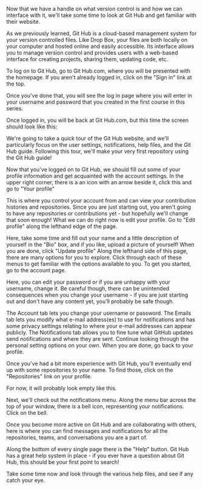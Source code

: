 Now that we have a handle on what version control is and how we can interface with it, we'll take some time to look at Git Hub and get familiar with their website. 

As we previously learned, Git Hub is a cloud-based management system for your version controlled files. Like Drop Box, your files are both locally on your computer and hosted online and easily accessible. Its interface allows you to manage version control and provides users with a web-based interface for creating projects, sharing them, updating code, etc. 

To log on to Git Hub, go to Git Hub.com, where you will be presented with the homepage. If you aren't already logged in, click on the "Sign in" link at the top. 

Once you've done that, you will see the log in page where you will enter in your username and password that you created in the first course in this series. 

Once logged in, you will be back at Git Hub.com, but this time the screen should look like this: 

We're going to take a quick tour of the Git Hub website, and we'll particularly focus on the user settings, notifications, help files, and the Git Hub guide. Following this tour, we'll make your very first repository using the Git Hub guide! 

Now that you've logged on to Git Hub, we should fill out some of your profile information and get acquainted with the account settings. In the upper right corner, there is a an icon with an arrow beside it, click this and go to "Your profile"

This is where you control your account from and can view your contribution histories and repositories. Since you are just starting out, you aren't going to have any repositories or contributions yet - but hopefully we'll change that soon enough! What we can do right now is edit your profile. Go to "Edit profile" along the lefthand edge of the page. 

Here, take some time and fill out your name and a little description of yourself in the "Bio" box, and if you like, upload a picture of yourself! When you are done, click "Update profile" Along the lefthand side of this page, there are many options for you to explore. Click through each of these menus to get familiar with the options available to you. To get you started, go to the account page. 

Here, you can edit your password or if you are unhappy with your username, change it. Be careful though, there can be unintended consequences when you change your username - if you are just starting out and don't have any content yet, you'll probably be safe though. 

The Account tab lets you change your username or password. The Emails tab lets you modify what e-mail address(es) to use for notifications and has some privacy settings relating to where your e-mail addresses can appear publicly. The Notifications tab allows you to fine tune what GitHub updates send notifications and where they are sent. Continue looking through the personal setting options on your own. When you are done, go back to your profile. 

Once you've had a bit more experience with Git Hub, you'll eventually end up with some repositories to your name. To find those, click on the "Repositories" link on your profile. 

For now, it will probably look empty like this.

Next, we'll check out the notifications menu. Along the menu bar across the top of your window, there is a bell icon, representing your notifications. Click on the bell. 

Once you become more active on Git Hub and are collaborating with others, here is where you can find messages and notifications for all the repositories, teams, and conversations you are a part of. 

Along the bottom of every single page there is the "Help" button. Git Hub has a great help system in place - if you ever have a question about Git Hub, this should be your first point to search! 

Take some time now and look through the various help files, and see if any catch your eye.
